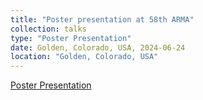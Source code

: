 ```yaml
---
title: "Poster presentation at 58th ARMA"
collection: talks
type: "Poster Presentation"
date: Golden, Colorado, USA, 2024-06-24
location: "Golden, Colorado, USA"
---
```

[Poster Presentation](../images/poster.png)
